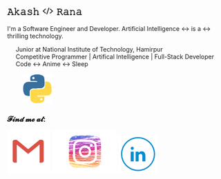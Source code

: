 ##  𝙰𝚔𝚊𝚜𝚑 <img src="https://github.com/akaxhrana/akaxhrana/blob/master/head_code.png" alt="head" width="30" height="20"> 𝚁𝚊𝚗𝚊 

I'm a Software Engineer and Developer. Artificial Intelligence <-> is a <-> thrilling technology.  

&nbsp;&nbsp;&nbsp;&nbsp; Junior at National Institute of Technology, Hamirpur <br>
&nbsp;&nbsp;&nbsp;&nbsp; Competitive Programmer | Artifical Intelligence | Full-Stack Developer <br> 
&nbsp;&nbsp;&nbsp;&nbsp; Code :left_right_arrow: Anime :left_right_arrow: Sleep <br>

&nbsp;&nbsp;&nbsp;&nbsp;&nbsp;&nbsp;&nbsp;&nbsp; <img src="https://github.com/akaxhrana/akaxhrana/blob/master/python.gif" width="70" height="70"> 

### 𝓕𝓲𝓷𝓭 𝓶𝓮 𝓪𝓽:&nbsp;&nbsp;&nbsp;&nbsp; 
[<img src="https://github.com/akaxhrana/akaxhrana/blob/master/gmail.png" alt="gmail" width="100" height="100"/>](mailto:akashrana20022000@gmail.com)
[<img src="https://github.com/akaxhrana/akaxhrana/blob/master/insta.png" alt="insta" width="150" height="100"/>](https://www.instagram.com/aakash.ranaa/)
[<img src="https://github.com/akaxhrana/akaxhrana/blob/master/ln.png" alt="linkedin" width="90" height="90"/>](https://www.linkedin.com/in/akaxhrana/)
<br />
<br />

